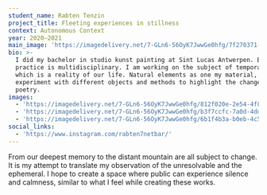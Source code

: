 ```yaml
---
student_name: Rabten Tenzin
project_title: Fleeting experiences in stillness
context: Autonomous Context
year: 2020—2021
main_image: 'https://imagedelivery.net/7-GLn6-56OyK7JwwGe0hfg/7f270371-16b7-45c3-7564-bb8b1fe63a00'
bio: >-
  I did my bachelor in studio kunst painting at Sint Lucas Antwerpen. But my
  practice is multidisciplinary. I am working on the subject of temporality
  which is a reality of our life. Natural elements as one my material, I
  experiment with different objects and methods to highlight the change with
  poetry.
images:
  - 'https://imagedelivery.net/7-GLn6-56OyK7JwwGe0hfg/812f020e-2e54-4f8e-cd1b-fd8d03c43800'
  - 'https://imagedelivery.net/7-GLn6-56OyK7JwwGe0hfg/b3f7ccfc-7a0d-4dd8-1d64-47274a26e100'
  - 'https://imagedelivery.net/7-GLn6-56OyK7JwwGe0hfg/6b1f4b3a-b0eb-4c5d-da65-77a7c9510200'
social_links:
  - 'https://www.instagram.com/rabten7netbar/'
---
```

From our deepest memory to the distant mountain are all subject to change. It is my attempt to translate my observation of the unresolvable and the ephemeral. I hope to create a space where public can experience silence and calmness, similar to what I feel while creating these works.